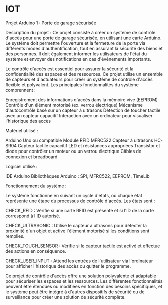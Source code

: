 # IOT
Projet Arduino 1 : Porte de garage sécurisée

Description du projet :
Ce projet consiste à créer un système de contrôle d'accès pour une porte de garage sécurisée, en utilisant une carte Arduino. Le système doit permettre l'ouverture et la fermeture de la porte via différents modes d'authentification, tout en assurant la sécurité des biens et des personnes. Il doit également informer les utilisateurs de l'état du système et envoyer des notifications en cas d'événements importants.


Le contrôle d'accès est essentiel pour assurer la sécurité et la confidentialité des espaces et des ressources. Ce projet utilise un ensemble de capteurs et d'actuateurs pour créer un système de contrôle d'accès flexible et polyvalent. Les principales fonctionnalités du système comprennent :

Enregistrement des informations d'accès dans la mémoire vive (EEPROM)
Contrôle d'un élément motorisé (ex. verrou électrique)
Mécanisme d'autocontrôle basé sur un capteur à ultrasons
Détection de toucher tactile avec un capteur capacitif
Interaction avec un ordinateur pour visualiser l'historique des accès

Matériel utilisé :

Arduino Uno ou compatible
Module RFID MFRC522
Capteur à ultrasons HC-SR04
Capteur tactile capacitif
LED et résistances appropriées
Transistor et diode pour contrôler un moteur ou un verrou électrique
Câbles de connexion et breadboard

Logiciel utilisé :

IDE Arduino
Bibliothèques Arduino : SPI, MFRC522, EEPROM, TimeLib

Fonctionnement du système :

Le système fonctionne en suivant un cycle d'états, où chaque état représente une étape du processus de contrôle d'accès. Les états sont :

CHECK_RFID : Vérifie si une carte RFID est présente et si l'ID de la carte correspond à l'ID autorisé.

CHECK_ULTRASONIC : Utilise le capteur à ultrasons pour détecter la proximité d'un objet et active l'élément motorisé si les conditions sont remplies.

CHECK_TOUCH_SENSOR : Vérifie si le capteur tactile est activé et effectue des actions en conséquence.

CHECK_USER_INPUT : Attend les entrées de l'utilisateur via l'ordinateur pour afficher l'historique des accès ou quitter le programme.


Ce projet de contrôle d'accès offre une solution polyvalente et adaptable pour sécuriser les espaces et les ressources. Les différentes fonctionnalités peuvent être étendues ou modifiées en fonction des besoins spécifiques, et le système peut être intégré à d'autres dispositifs de sécurité ou de surveillance pour créer une solution de sécurité complète.
